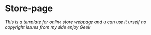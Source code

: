 # Store-page
*This is a template for online store webpage and u can use it urself no copyright issues from my side enjoy Geek`*
